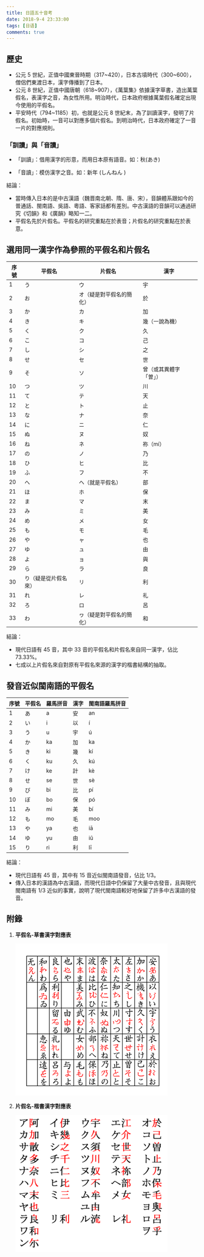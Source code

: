 ```yaml
---
title: 日語五十音考
date: 2018-9-4 23:33:00
tags: [日语]
comments: true
---
```


## 歷史

- 公元 5 世紀，正值中國東晉時期（317\~420），日本古墳時代（300\~600），僧侶們東渡日本，漢字傳播到了日本。
- 公元 8 世紀，正值中國唐朝（618\~907），《萬葉集》依據漢字草書，造出萬葉假名，表漢字之音，為女性所用。明治時代，日本政府根據萬葉假名確定出現今使用的平假名。
- 平安時代（794\~1185）初，也就是公元 8 世紀末，為了訓讀漢字，發明了片假名。初始時，一音可以對應多個片假名。到明治時代，日本政府確定了一音一片的對應規則。

### 「訓讀」與「音讀」

- 「訓讀」：借用漢字的形意，而用日本原有語音。如：秋(あき)

- 「音讀」：模仿漢字之音。如：新年 (しんねん )

結論：
- 當時傳入日本的是中古漢語（魏晋南北朝、隋、唐、宋），音韻體系跟如今的普通話、閩南語、吳語、粵語、客家話都有差別。中古漢語的音韻可以通過研究《切韻》和《廣韻》略知一二。
- 平假名先於片假名。平假名的研究重點在於表音；片假名的研究重點在於表意。

## 選用同一漢字作為參照的平假名和片假名

| 序號 | 平假名               | 片假名                   | 漢字                   |
| ---- | -------------------- | ------------------------ | ---------------------- |
| 1    | う                   | ウ                       | 宇                     |
| 2    | お                   | オ（疑是對平假名的簡化） | 於                     |
| 3    | か                   | カ                       | 加                     |
| 4    | き                   | キ                       | 幾（一說為機）         |
| 5    | く                   | ク                       | 久                     |
| 6    | こ                   | コ                       | 己                     |
| 7    | し                   | シ                       | 之                     |
| 8    | せ                   | セ                       | 世                     |
| 9    | そ                   | ソ                       | 曾（或其異體字「曽」） |
| 10   | つ                   | ツ                       | 川                     |
| 11   | て                   | テ                       | 天                     |
| 12   | と                   | ト                       | 止                     |
| 13   | な                   | ナ                       | 奈                     |
| 14   | に                   | ニ                       | 仁                     |
| 15   | ぬ                   | ヌ                       | 奴                     |
| 16   | ね                   | ネ                       | 祢（mí）               |
| 17   | の                   | ノ                       | 乃                     |
| 18   | ひ                   | ヒ                       | 比                     |
| 19   | ふ                   | フ                       | 不                     |
| 20   | へ                   | ヘ（就是平假名）         | 部                     |
| 21   | ほ                   | ホ                       | 保                     |
| 22   | ま                   | マ                       | 末                     |
| 23   | み                   | ミ                       | 美                     |
| 24   | め                   | メ                       | 女                     |
| 25   | も                   | モ                       | 毛                     |
| 26   | や                   | ャ                       | 也                     |
| 27   | ゆ                   | ュ                       | 由                     |
| 28   | よ                   | ョ                       | 與                     |
| 29   | ら                   | ラ                       | 良                     |
| 30   | り（疑是從片假名來） | リ                       | 利                     |
| 31   | れ                   | レ                       | 礼                     |
| 32   | ろ                   | ロ                       | 呂                     |
| 33   | わ                   | ヮ（疑是對平假名的簡化） | 和                     |

結論：

- 現代日語有 45 音，其中 33 音的平假名和片假名來自同一漢字，佔比 73.33%。
- 七成以上片假名來自對原有平假名來源的漢字的楷書結構的抽取。

## 發音近似閩南語的平假名

| 序號 | 平假名 | 羅馬拼音 | 漢字 | 閩南語羅馬拼音 |
| ---- | ------ | -------- | ---- | -------------- |
| 1    | あ     | a        | 安   | an             |
| 2    | い     | i        | 以   | í              |
| 3    | う     | u        | 宇   | ú              |
| 4    | か     | ka       | 加   | ka             |
| 5    | き     | ki       | 幾   | kí             |
| 6    | く     | ku       | 久   | kú             |
| 7    | け     | ke       | 計   | kè             |
| 8    | せ     | se       | 世   | sè             |
| 9    | び     | bi       | 比   | pí             |
| 10   | ぼ     | bo       | 保   | pó             |
| 11   | み     | mi       | 美   | bí             |
| 12   | も     | mo       | 毛   | moo            |
| 13   | や     | ya       | 也   | iā             |
| 14   | ゆ     | yu       | 由   | iû             |
| 15   | り     | ri       | 利   | lī             |

結論：

- 現代日語有 45 音，其中有 15 音近似閩南語發音，佔比 1/3。
- 傳入日本的漢語為中古漢語，而現代日語中仍保留了大量中古發音，且與現代閩南語有 1/3 近似的事實，說明了現代閩南語較好地保留了許多中古漢語的發音。

## 附錄

1. **平假名-草書漢字對應表**

   ![平假名-草書漢字對應表](https://github.com/LinLshare/Blog/blob/master/data/%E6%97%A5%E8%AA%9E/%E6%97%A5%E8%AA%9E%E4%BA%94%E5%8D%81%E9%9F%B3%E8%80%83/%E5%B9%B3%E5%81%87%E5%90%8D-%E8%8D%89%E6%9B%B8%E6%BC%A2%E5%AD%97%E5%B0%8D%E6%87%89%E8%A1%A8.png?raw=true)

2. **片假名-楷書漢字對應表**

      ![片假名-楷書漢字對應表](https://github.com/LinLshare/Blog/blob/master/data/%E6%97%A5%E8%AA%9E/%E6%97%A5%E8%AA%9E%E4%BA%94%E5%8D%81%E9%9F%B3%E8%80%83/%E7%89%87%E5%81%87%E5%90%8D-%E6%A5%B7%E6%9B%B8%E6%BC%A2%E5%AD%97%E5%B0%8D%E6%87%89%E8%A1%A8.png?raw=true)